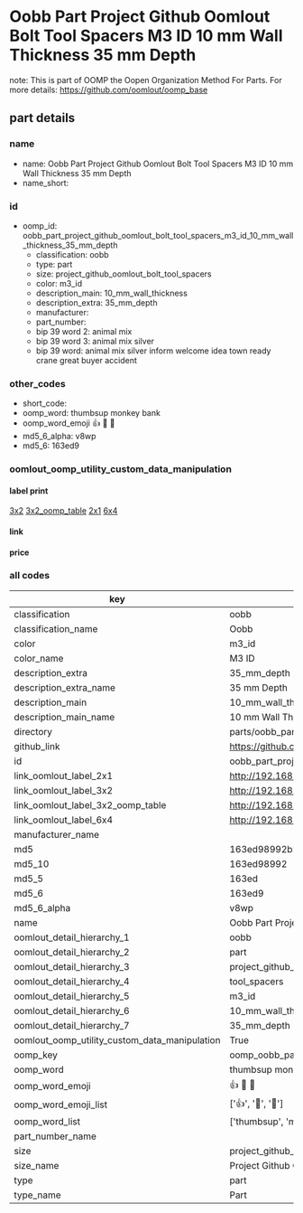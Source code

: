 # Oobb Part Project Github Oomlout Bolt Tool Spacers M3 ID 10 mm Wall Thickness 35 mm Depth  

note: This is part of OOMP the Oopen Organization Method For Parts. For more details: https://github.com/oomlout/oomp_base

##  part details
  







### name
* name: Oobb Part Project Github Oomlout Bolt Tool Spacers M3 ID 10 mm Wall Thickness 35 mm Depth
* name_short: 
### id
* oomp_id: oobb_part_project_github_oomlout_bolt_tool_spacers_m3_id_10_mm_wall_thickness_35_mm_depth
  * classification: oobb
  * type: part
  * size: project_github_oomlout_bolt_tool_spacers
  * color: m3_id
  * description_main: 10_mm_wall_thickness
  * description_extra: 35_mm_depth
  * manufacturer: 
  * part_number: 
  * bip 39 word 2: animal mix
  * bip 39 word 3: animal mix silver
  * bip 39 word: animal mix silver inform welcome idea town ready crane great buyer accident

### other_codes
* short_code: 
* oomp_word: thumbsup monkey bank
* oomp_word_emoji :thumbsup: :monkey: :bank:
* md5_6_alpha: v8wp
* md5_6: 163ed9






### oomlout_oomp_utility_custom_data_manipulation
#### label print
[3x2](http://192.168.1.245:1112/?label=oomp%20v8wp)
[3x2_oomp_table](http://192.168.1.108:1112/?label=oomp%20v8wp)
[2x1](http://192.168.1.242:1112/?label=oomp%20v8wp)
[6x4](http://192.168.1.55:1112/?label=oomp%20v8wp)    

#### link

                              

#### price







### all codes 
| key | value |  
| --- | --- |  
| classification | oobb |  
| classification_name | Oobb |  
| color | m3_id |  
| color_name | M3 ID |  
| description_extra | 35_mm_depth |  
| description_extra_name | 35 mm Depth |  
| description_main | 10_mm_wall_thickness |  
| description_main_name | 10 mm Wall Thickness |  
| directory | parts/oobb_part_project_github_oomlout_bolt_tool_spacers_m3_id_10_mm_wall_thickness_35_mm_depth |  
| github_link | https://github.com/oomlout/oomlout_oomp_part_src/tree/main/parts/oobb_part_project_github_oomlout_bolt_tool_spacers_m3_id_10_mm_wall_thickness_35_mm_depth |  
| id | oobb_part_project_github_oomlout_bolt_tool_spacers_m3_id_10_mm_wall_thickness_35_mm_depth |  
| link_oomlout_label_2x1 | http://192.168.1.242:1112/?label=oomp%20v8wp |  
| link_oomlout_label_3x2 | http://192.168.1.245:1112/?label=oomp%20v8wp |  
| link_oomlout_label_3x2_oomp_table | http://192.168.1.108:1112/?label=oomp%20v8wp |  
| link_oomlout_label_6x4 | http://192.168.1.55:1112/?label=oomp%20v8wp |  
| manufacturer_name |  |  
| md5 | 163ed98992b2dcc9c1fca73991a38048 |  
| md5_10 | 163ed98992 |  
| md5_5 | 163ed |  
| md5_6 | 163ed9 |  
| md5_6_alpha | v8wp |  
| name | Oobb Part Project Github Oomlout Bolt Tool Spacers M3 ID 10 mm Wall Thickness 35 mm Depth |  
| oomlout_detail_hierarchy_1 | oobb |  
| oomlout_detail_hierarchy_2 | part |  
| oomlout_detail_hierarchy_3 | project_github_bolt |  
| oomlout_detail_hierarchy_4 | tool_spacers |  
| oomlout_detail_hierarchy_5 | m3_id |  
| oomlout_detail_hierarchy_6 | 10_mm_wall_thickness |  
| oomlout_detail_hierarchy_7 | 35_mm_depth |  
| oomlout_oomp_utility_custom_data_manipulation | True |  
| oomp_key | oomp_oobb_part_project_github_oomlout_bolt_tool_spacers_m3_id_10_mm_wall_thickness_35_mm_depth |  
| oomp_word | thumbsup monkey bank |  
| oomp_word_emoji | :thumbsup: :monkey: :bank: |  
| oomp_word_emoji_list | [':thumbsup:', ':monkey:', ':bank:'] |  
| oomp_word_list | ['thumbsup', 'monkey', 'bank'] |  
| part_number_name |  |  
| size | project_github_oomlout_bolt_tool_spacers |  
| size_name | Project Github Oomlout Bolt Tool Spacers |  
| type | part |  
| type_name | Part |  
